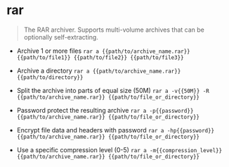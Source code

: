 # rar
> The RAR archiver. Supports multi-volume archives that can be optionally self-extracting.

- Archive 1 or more files
`rar a {{path/to/archive_name.rar}} {{path/to/file1}} {{path/to/file2}} {{path/to/file3}}`

- Archive a directory
`rar a {{path/to/archive_name.rar}} {{path/to/directory}}`

- Split the archive into parts of equal size (50M)
`rar a -v{{50M}} -R {{path/to/archive_name.rar}} {{path/to/file_or_directory}}`

- Password protect the resulting archive
`rar a -p{{password}} {{path/to/archive_name.rar}} {{path/to/file_or_directory}}`

- Encrypt file data and headers with password
`rar a -hp{{password}} {{path/to/archive_name.rar}} {{path/to/file_or_directory}}`

- Use a specific compression level (0-5)
`rar a -m{{compression_level}} {{path/to/archive_name.rar}} {{path/to/file_or_directory}}`
